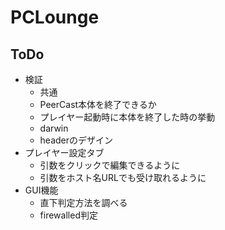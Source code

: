 # PCLounge
## ToDo
- 検証
  - 共通
   - PeerCast本体を終了できるか
   - プレイヤー起動時に本体を終了した時の挙動
  - darwin
   - headerのデザイン
- プレイヤー設定タブ
  - 引数をクリックで編集できるように
  - 引数をホスト名URLでも受け取れるように
- GUI機能
  - 直下判定方法を調べる
  - firewalled判定
